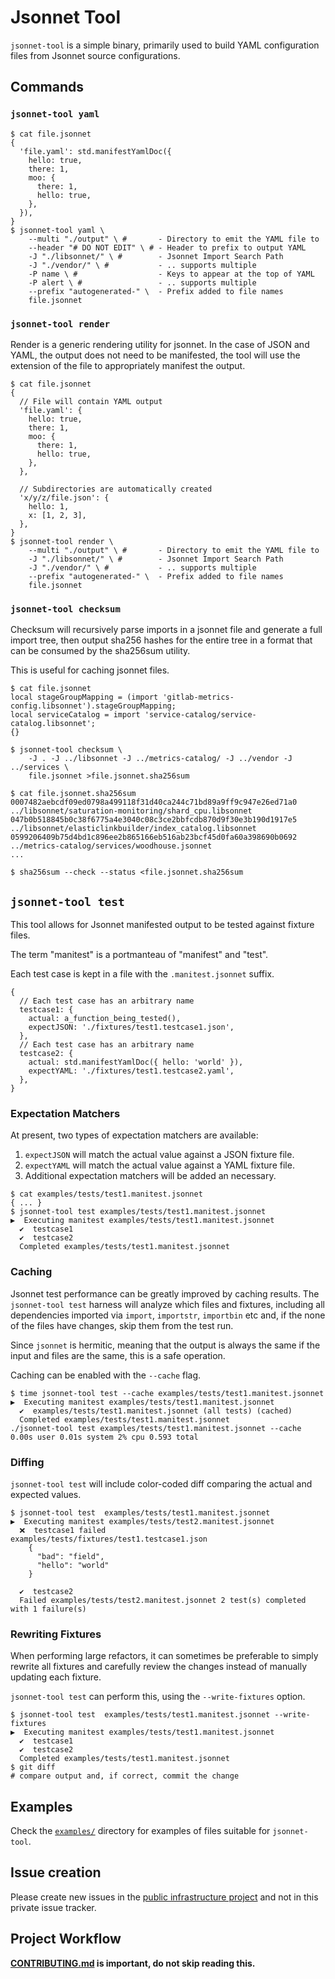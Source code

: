 # Jsonnet Tool

`jsonnet-tool` is a simple binary, primarily used to build YAML configuration files from Jsonnet source configurations.

## Commands

### `jsonnet-tool yaml`

```console
$ cat file.jsonnet
{
  'file.yaml': std.manifestYamlDoc({
    hello: true,
    there: 1,
    moo: {
      there: 1,
      hello: true,
    },
  }),
}
$ jsonnet-tool yaml \
    --multi "./output" \ #       - Directory to emit the YAML file to
    --header "# DO NOT EDIT" \ # - Header to prefix to output YAML
    -J "./libsonnet/" \ #        - Jsonnet Import Search Path
    -J "./vendor/" \ #           - .. supports multiple
    -P name \ #                  - Keys to appear at the top of YAML
    -P alert \ #                 - .. supports multiple
    --prefix "autogenerated-" \  - Prefix added to file names
    file.jsonnet
```

### `jsonnet-tool render`

Render is a generic rendering utility for jsonnet. In the case of JSON and YAML, the output does not need to be manifested, the tool will use
the extension of the file to appropriately manifest the output.

```console
$ cat file.jsonnet
{
  // File will contain YAML output
  'file.yaml': {
    hello: true,
    there: 1,
    moo: {
      there: 1,
      hello: true,
    },
  },

  // Subdirectories are automatically created
  'x/y/z/file.json': {
    hello: 1,
    x: [1, 2, 3],
  },
}
$ jsonnet-tool render \
    --multi "./output" \ #       - Directory to emit the YAML file to
    -J "./libsonnet/" \ #        - Jsonnet Import Search Path
    -J "./vendor/" \ #           - .. supports multiple
    --prefix "autogenerated-" \  - Prefix added to file names
    file.jsonnet
```

### `jsonnet-tool checksum`

Checksum will recursively parse imports in a jsonnet file and generate a full import tree, then output sha256 hashes for the entire tree
in a format that can be consumed by the sha256sum utility.

This is useful for caching jsonnet files.

```console
$ cat file.jsonnet
local stageGroupMapping = (import 'gitlab-metrics-config.libsonnet').stageGroupMapping;
local serviceCatalog = import 'service-catalog/service-catalog.libsonnet';
{}

$ jsonnet-tool checksum \
    -J . -J ../libsonnet -J ../metrics-catalog/ -J ../vendor -J ../services \
    file.jsonnet >file.jsonnet.sha256sum

$ cat file.jsonnet.sha256sum
0007482aebcdf09ed0798a499118f31d40ca244c71bd89a9ff9c947e26ed71a0  ../libsonnet/saturation-monitoring/shard_cpu.libsonnet
047b0b518845b0c38f6775a4e3040c08c3ce2bbfcdb870d9f30e3b190d1917e5  ../libsonnet/elasticlinkbuilder/index_catalog.libsonnet
0599206409b75d4bd1c896ee2b865166eb516ab23bcf45d0fa60a398690b0692  ../metrics-catalog/services/woodhouse.jsonnet
...

$ sha256sum --check --status <file.jsonnet.sha256sum
```

## `jsonnet-tool test`

This tool allows for Jsonnet manifested output to be tested against fixture files.

The term "manitest" is a portmanteau of "manifest" and "test".

Each test case is kept in a file with the `.manitest.jsonnet` suffix.

```jsonnet
{
  // Each test case has an arbitrary name
  testcase1: {
    actual: a_function_being_tested(),
    expectJSON: './fixtures/test1.testcase1.json',
  },
  // Each test case has an arbitrary name
  testcase2: {
    actual: std.manifestYamlDoc({ hello: 'world' }),
    expectYAML: './fixtures/test1.testcase2.yaml',
  },
}
```

### Expectation Matchers

At present, two types of expectation matchers are available:

1. `expectJSON` will match the actual value against a JSON fixture file.
1. `expectYAML` will match the actual value against a YAML fixture file.
1. Additional expectation matchers will be added an necessary.

```console
$ cat examples/tests/test1.manitest.jsonnet
{ ... }
$ jsonnet-tool test examples/tests/test1.manitest.jsonnet
▶️  Executing manitest examples/tests/test1.manitest.jsonnet
  ✔️  testcase1
  ✔️  testcase2
  Completed examples/tests/test1.manitest.jsonnet
```

### Caching

Jsonnet test performance can be greatly improved by caching results. The `jsonnet-tool test` harness will analyze which files and fixtures,
including all dependencies imported via `import`, `importstr`, `importbin` etc and, if the none of the files have changes, skip them from
the test run.

Since `jsonnet` is hermitic, meaning that the output is always the same if the input and files are the same, this is a safe operation.

Caching can be enabled with the `--cache` flag.

```
$ time jsonnet-tool test --cache examples/tests/test1.manitest.jsonnet
▶️  Executing manitest examples/tests/test1.manitest.jsonnet
  ✔️  examples/tests/test1.manitest.jsonnet (all tests) (cached)
  Completed examples/tests/test1.manitest.jsonnet
./jsonnet-tool test examples/tests/test1.manitest.jsonnet --cache  0.00s user 0.01s system 2% cpu 0.593 total
```

### Diffing

`jsonnet-tool test` will include color-coded diff comparing the actual and expected values.

```
$ jsonnet-tool test  examples/tests/test1.manitest.jsonnet
▶️  Executing manitest examples/tests/test2.manitest.jsonnet
  ❌  testcase1 failed      examples/tests/fixtures/test1.testcase1.json
    {
      "bad": "field",
      "hello": "world"
    }

  ✔️  testcase2
  Failed examples/tests/test2.manitest.jsonnet 2 test(s) completed with 1 failure(s)
```

### Rewriting Fixtures

When performing large refactors, it can sometimes be preferable to simply rewrite all fixtures and carefully review the changes
instead of manually updating each fixture.

`jsonnet-tool test` can perform this, using the `--write-fixtures` option.

```
$ jsonnet-tool test  examples/tests/test1.manitest.jsonnet --write-fixtures
▶️  Executing manitest examples/tests/test1.manitest.jsonnet
  ✔️  testcase1
  ✔️  testcase2
  Completed examples/tests/test1.manitest.jsonnet
$ git diff
# compare output and, if correct, commit the change
```

## Examples

Check the [`examples/`](examples/) directory for examples of files suitable for `jsonnet-tool`.

## Issue creation

Please create new issues in the [public infrastructure project](https://gitlab.com/gitlab-com/gl-infra/infrastructure/-/issues/) and not in this private issue tracker.

## Project Workflow

**[CONTRIBUTING.md](CONTRIBUTING.md) is important, do not skip reading this.**

